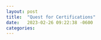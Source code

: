 ```yaml
---
layout: post
title:  "Quest for Certifications"
date:   2023-02-26 09:22:38 -0600
categories: 
---
```



